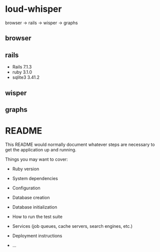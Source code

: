 # loud-whisper
browser -> rails -> wisper -> graphs



## browser
## rails
- Rails 7.1.3
- ruby 3.1.0
- sqlite3 3.41.2
## wisper
## graphs






# README

This README would normally document whatever steps are necessary to get the
application up and running.

Things you may want to cover:

* Ruby version

* System dependencies

* Configuration

* Database creation

* Database initialization

* How to run the test suite

* Services (job queues, cache servers, search engines, etc.)

* Deployment instructions

* ...
